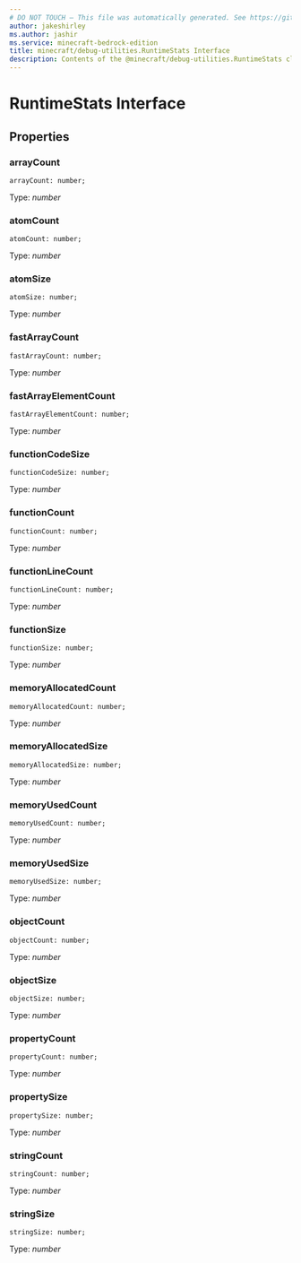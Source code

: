 ```yaml
---
# DO NOT TOUCH — This file was automatically generated. See https://github.com/mojang/minecraftapidocsgenerator to modify descriptions, examples, etc.
author: jakeshirley
ms.author: jashir
ms.service: minecraft-bedrock-edition
title: minecraft/debug-utilities.RuntimeStats Interface
description: Contents of the @minecraft/debug-utilities.RuntimeStats class.
---
```

# RuntimeStats Interface

## Properties

### **arrayCount**
`arrayCount: number;`

Type: *number*

### **atomCount**
`atomCount: number;`

Type: *number*

### **atomSize**
`atomSize: number;`

Type: *number*

### **fastArrayCount**
`fastArrayCount: number;`

Type: *number*

### **fastArrayElementCount**
`fastArrayElementCount: number;`

Type: *number*

### **functionCodeSize**
`functionCodeSize: number;`

Type: *number*

### **functionCount**
`functionCount: number;`

Type: *number*

### **functionLineCount**
`functionLineCount: number;`

Type: *number*

### **functionSize**
`functionSize: number;`

Type: *number*

### **memoryAllocatedCount**
`memoryAllocatedCount: number;`

Type: *number*

### **memoryAllocatedSize**
`memoryAllocatedSize: number;`

Type: *number*

### **memoryUsedCount**
`memoryUsedCount: number;`

Type: *number*

### **memoryUsedSize**
`memoryUsedSize: number;`

Type: *number*

### **objectCount**
`objectCount: number;`

Type: *number*

### **objectSize**
`objectSize: number;`

Type: *number*

### **propertyCount**
`propertyCount: number;`

Type: *number*

### **propertySize**
`propertySize: number;`

Type: *number*

### **stringCount**
`stringCount: number;`

Type: *number*

### **stringSize**
`stringSize: number;`

Type: *number*
